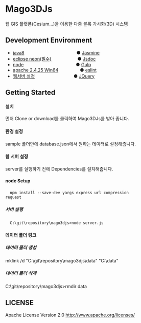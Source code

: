# Mago3DJs
웹 GIS 플랫폼(Cesium...)을 이용한 다중 블록 가시화(3D) 시스템

## Development Environment
 - [java8](http://www.oracle.com/technetwork/java/javase/downloads/index.html ) &emsp;&emsp;&emsp;&emsp;&emsp;&emsp;&emsp;&emsp;&emsp;&emsp;&nbsp;&nbsp;&nbsp;&nbsp; ● [Jasmine](https://github.com/Gaia3D/mago3djs/wiki/Test)
 - [eclipse neon(필수)](https://www.eclipse.org/downloads/eclipse-packages/)
 &emsp;&emsp;&emsp;&emsp;&emsp;&nbsp; ● [Jsdoc](https://github.com/Gaia3D/mago3djs/wiki/Documentation)
 - [node](https://nodejs.org/ko/download/) &emsp;&emsp;&emsp;&emsp;&emsp;&emsp;&emsp;&emsp;&emsp;&emsp;&nbsp;&nbsp;&nbsp;&nbsp; ● [Gulp](https://github.com/Gaia3D/mago3djs/wiki/Build)
 - [apache 2.4.25 Win64](https://www.apachelounge.com/download/)&emsp;&emsp;&emsp;&emsp;&nbsp;&nbsp; ● [eslint](https://github.com/Gaia3D/mago3djs/wiki/%EC%A0%95%EC%A0%81%EA%B2%80%EC%82%AC)
 - [웹서버 설정](https://github.com/Gaia3D/mago3djs/wiki/%EC%9B%B9%EC%84%9C%EB%B2%84-%EC%84%A4%EC%A0%95) &emsp;&emsp;&emsp;&emsp;&emsp;&emsp;&emsp;&nbsp;&nbsp;&nbsp;&nbsp; ● [JQuery](https://github.com/Gaia3D/mago3djs/wiki/Third-Party)

## Getting Started

####  설치 <br>
먼저 Clone or download를 클릭하여 Mago3DJs를 받아 줍니다.

####  환경 설정
sample 폴더안에 database.json에서 원하는 데이터로 설정해줍니다.

####  웹 서버 설정
server를 실행하기 전에 Dependencies를 설치해줍니다. <br>

####  node Setup <br>
&emsp;<code>npm install --save-dev yargs express url compression request</code>

#####  서버 실행 <br>
&emsp;<code>C:\git\repository\mago3djs>node server.js</code><br>

####  데이터 폴더 링크<br>
##### 데이터 폴더 생성
mklink /d "C:\git\repository\mago3djs\data" "C:\data"

##### 데이터 폴더 삭제
C:\git\repository\mago3djs>rmdir data

## LICENSE
Apache License Version 2.0
http://www.apache.org/licenses/
